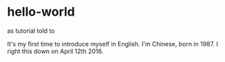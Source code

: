 # hello-world
as tutorial told to

It's my first time to introduce myself in English. I'm Chinese, born in 1987. I right this down on April 12th 2016. 
